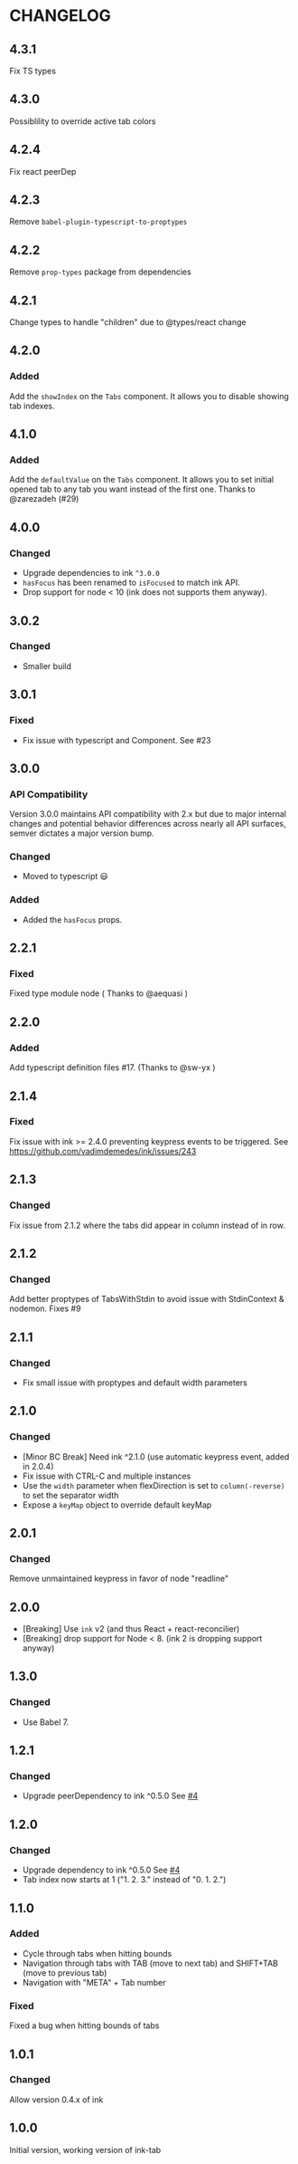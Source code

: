 # CHANGELOG

## 4.3.1

Fix TS types

## 4.3.0

Possiblility to override active tab colors

## 4.2.4

Fix react peerDep

## 4.2.3

Remove `babel-plugin-typescript-to-proptypes`

## 4.2.2

Remove `prop-types` package from dependencies

## 4.2.1

Change types to handle "children" due to @types/react change

## 4.2.0

### Added

Add the `showIndex` on the `Tabs` component. It allows you to disable showing tab indexes.

## 4.1.0

### Added

Add the `defaultValue` on the `Tabs` component. It allows you to set initial opened tab to any tab you want instead of the first one. Thanks to @zarezadeh (#29)

## 4.0.0

### Changed

- Upgrade dependencies to ink `^3.0.0`
- `hasFocus` has been renamed to `isFocused` to match ink API.
- Drop support for node < 10 (ink does not supports them anyway).

## 3.0.2

### Changed

- Smaller build

## 3.0.1

### Fixed

- Fix issue with typescript and <Tab> Component. See #23

## 3.0.0

### API Compatibility

Version 3.0.0 maintains API compatibility with 2.x but due to major internal changes and potential behavior differences across nearly all API surfaces, semver dictates a major version bump.

### Changed

- Moved to typescript 😃

### Added

- Added the `hasFocus` props.

## 2.2.1

### Fixed

Fixed type module node ( Thanks to @aequasi )

## 2.2.0

### Added

Add typescript definition files #17. (Thanks to @sw-yx )

## 2.1.4

### Fixed

Fix issue with ink >= 2.4.0 preventing keypress events to be triggered. See <https://github.com/vadimdemedes/ink/issues/243>

## 2.1.3

### Changed

Fix issue from 2.1.2 where the tabs did appear in column instead of in row.

## 2.1.2

### Changed

Add better proptypes of TabsWithStdin to avoid issue with StdinContext & nodemon. Fixes #9

## 2.1.1

### Changed

- Fix small issue with proptypes and default width parameters

## 2.1.0

### Changed

- [Minor BC Break] Need ink ^2.1.0 (use automatic keypress event, added in 2.0.4)
- Fix issue with CTRL-C and multiple instances
- Use the `width` parameter when flexDirection is set to `column(-reverse)` to set the separator width
- Expose a `keyMap` object to override default keyMap

## 2.0.1

### Changed

Remove unmaintained keypress in favor of node "readline"

## 2.0.0

- [Breaking] Use `ink` v2 (and thus React + react-reconcilier)
- [Breaking] drop support for Node < 8. (ink 2 is dropping support anyway)

## 1.3.0

### Changed

- Use Babel 7.

## 1.2.1

### Changed

- Upgrade peerDependency to ink ^0.5.0 See [#4](https://github.com/jdeniau/ink-tab/pull/4)

## 1.2.0

### Changed

- Upgrade dependency to ink ^0.5.0 See [#4](https://github.com/jdeniau/ink-tab/pull/4)
- Tab index now starts at 1 ("1. 2. 3." instead of "0. 1. 2.")

## 1.1.0

### Added

- Cycle through tabs when hitting bounds
- Navigation through tabs with TAB (move to next tab) and SHIFT+TAB (move to previous tab)
- Navigation with "META" + Tab number

### Fixed

Fixed a bug when hitting bounds of tabs

## 1.0.1

### Changed

Allow version 0.4.x of ink

## 1.0.0

Initial version, working version of ink-tab
